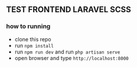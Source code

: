 ## TEST FRONTEND LARAVEL SCSS
### how to running
- clone this repo
- run `npm install`
- run `npm run dev` and run `php artisan serve`
- open browser and type `http://localhost:8000`